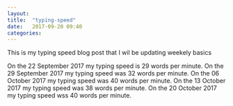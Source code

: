 ```yaml
---
layout: 
title:  "typing-speed"
date:   2017-09-20 09:40
categories: 
---
```

This is my typing speed blog post that I wil be updating weekely basics

On the 22 September 2017 my typing speed is 29 words per minute.
On the 29 September 2017 my typing speed was 32 words per minute.
On the 06 October 2017 my typing speed was 40 words per minute.
On the 13 October 2017 my typing speed was 38 words per minute.
On the 20 October 2017 my typing speed wss 40 words per minute.